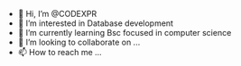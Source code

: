 - 👋 Hi, I’m @CODEXPR
- 👀 I’m interested in Database development
- 🌱 I’m currently learning Bsc focused in computer science
- 💞️ I’m looking to collaborate on ...
- 📫 How to reach me ...

<!---
CODEXPR/CODEXPR is a ✨ special ✨ repository because its `README.md` (this file) appears on your GitHub profile.
You can click the Preview link to take a look at your changes.
--->
